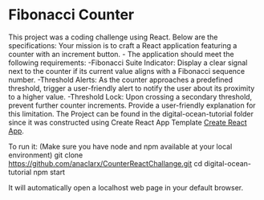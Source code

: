 # Fibonacci Counter

This project was a coding challenge using React. Below are the specifications: 
    Your mission is to craft a React application featuring a counter with an increment button.
    - The application should meet the following requirements:
        -Fibonacci Suite Indicator: Display a clear signal next to the counter if its current value aligns with a Fibonacci sequence number.
        -Threshold Alerts: As the counter approaches a predefined threshold, trigger a user-friendly alert to notify the user about its proximity to a higher value.
        -Threshold Lock: Upon crossing a secondary threshold, prevent further counter increments. Provide a user-friendly explanation for this limitation.
The Project can be found in the digital-ocean-tutorial folder since it was constructed using Create React App Template  [Create React App](https://github.com/facebook/create-react-app).

To run it: (Make sure you have node and npm available at your local environment)
    git clone https://github.com/anaclarx/CounterReactChallange.git
    cd digital-ocean-tutorial
    npm start

It will automatically open a localhost web page in your default browser.


